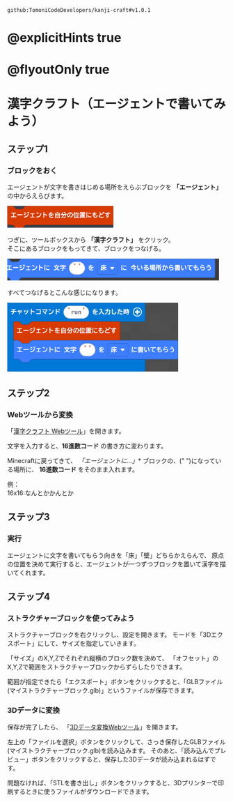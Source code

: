 ```package
github:TomoniCodeDevelopers/kanji-craft#v1.0.1
```

# @explicitHints true
# @flyoutOnly true

# 漢字クラフト（エージェントで書いてみよう）


## ステップ1
### ブロックをおく
エージェントが文字を書きはじめる場所をえらぶブロックを **「エージェント」** の中からえらびます。

<img src="https://raw.githubusercontent.com/TomoniCodeDevelopers/kanji-craft-lesson/main/docs/img2.png" higth="200">

つぎに、ツールボックスから **「漢字クラフト」** をクリック。  
そこにあるブロックをもってきて、ブロックをつなげる。

<img src="https://raw.githubusercontent.com/TomoniCodeDevelopers/kanji-craft-lesson/main/docs/img1.png" higth="200">

すべてつなげるとこんな感じになります。

<img src="https://raw.githubusercontent.com/TomoniCodeDevelopers/kanji-craft-lesson/main/docs/img3.png" higth="500">

## ステップ2
### Webツールから変換
「[漢字クラフト Webツール](https://TomoniCodeDevelopers.github.io/kanji-craft-lesson/)」を開きます。  

文字を入力すると、**16進数コード** の書き方に変わります。  

Minecraftに戻ってきて、
*「エージェントに...」** ブロックの、(" ")になっている場所に、
**16進数コード** をそのまま入れます。 

例：  
16x16:なんとかかんとか



## ステップ3
### 実行
エージェントに文字を書いてもらう向きを「床」「壁」どちらかえらんで、
原点の位置を決めて実行すると、エージェントが一つずつブロックを置いて漢字を描いてくれます。  


## ステップ4
### ストラクチャーブロックを使ってみよう
ストラクチャーブロックを右クリックし、設定を開きます。
モードを「3Dエクスポート」にして、サイズを指定していきます。

「サイズ」のX,Y,Zでそれぞれ縦横のブロック数を決めて、
「オフセット」のX,Y,Zで範囲をストラクチャーブロックからずらしたりできます。

範囲が指定できたら「エクスポート」ボタンをクリックすると、「GLBファイル(マイストラクチャーブロック.glb)」というファイルが保存できます。

### 3Dデータに変換
保存が完了したら、
「[3Dデータ変換Webツール](https://tomonicodedevelopers.github.io/kanji-craft-lesson/glb2stl.html)」を開きます。  

左上の「ファイルを選択」ボタンをクリックして、さっき保存したGLBファイル(マイストラクチャーブロック.glb)を読み込みます。
そのあと、「読み込んでプレビュー」ボタンをクリックすると、保存した3Dデータが読み込まれるはずです。

問題なければ、「STLを書き出し」ボタンをクリックすると、3Dプリンターで印刷するときに使うファイルがダウンロードできます。










